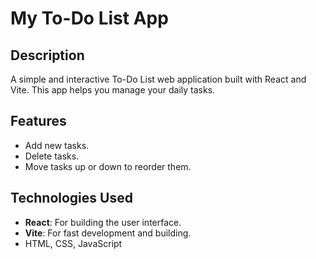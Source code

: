 # My To-Do List App

## Description
A simple and interactive To-Do List web application built with React and Vite. This app helps you manage your daily tasks.

## Features
* Add new tasks.
* Delete tasks.
* Move tasks up or down to reorder them.

## Technologies Used
* **React**: For building the user interface.
* **Vite**: For fast development and building.
* HTML, CSS, JavaScript


